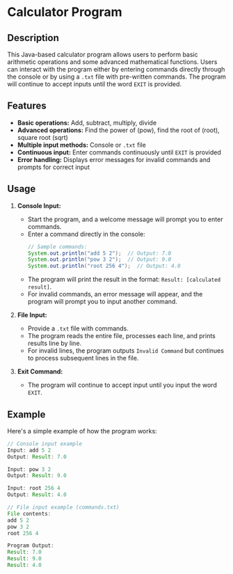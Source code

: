 # Calculator Program

## Description
This Java-based calculator program allows users to perform basic arithmetic operations and some advanced mathematical functions. Users can interact with the program either by entering commands directly through the console or by using a `.txt` file with pre-written commands. The program will continue to accept inputs until the word `EXIT` is provided.

## Features
- **Basic operations:** Add, subtract, multiply, divide
- **Advanced operations:** Find the power of (pow), find the root of (root), square root (sqrt)
- **Multiple input methods:** Console or `.txt` file
- **Continuous input:** Enter commands continuously until `EXIT` is provided
- **Error handling:** Displays error messages for invalid commands and prompts for correct input

## Usage
1. **Console Input:**
    - Start the program, and a welcome message will prompt you to enter commands.
    - Enter a command directly in the console:
        ```java
        // Sample commands:
        System.out.println("add 5 2");  // Output: 7.0
        System.out.println("pow 3 2");  // Output: 9.0
        System.out.println("root 256 4");  // Output: 4.0
        ```
    - The program will print the result in the format: `Result: [calculated result]`.
    - For invalid commands, an error message will appear, and the program will prompt you to input another command.

2. **File Input:**
    - Provide a `.txt` file with commands.
    - The program reads the entire file, processes each line, and prints results line by line.
    - For invalid lines, the program outputs `Invalid Command` but continues to process subsequent lines in the file.

3. **Exit Command:**
    - The program will continue to accept input until you input the word `EXIT`.

## Example
Here's a simple example of how the program works:
```java
// Console input example
Input: add 5 2
Output: Result: 7.0

Input: pow 3 2
Output: Result: 9.0

Input: root 256 4
Output: Result: 4.0

// File input example (commands.txt)
File contents:
add 5 2
pow 3 2
root 256 4

Program Output:
Result: 7.0
Result: 9.0
Result: 4.0
